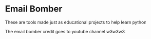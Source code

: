 # Email Bomber


These are tools made just as educational projects to help learn python

The email bomber credit goes to youtube channel w3w3w3
